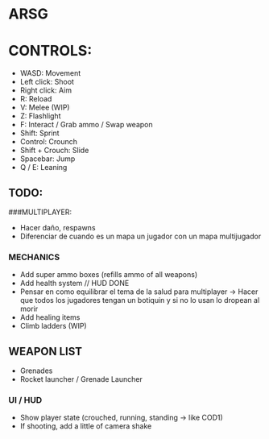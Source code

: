 # ARSG

# CONTROLS:
- WASD: Movement
- Left click: Shoot
- Right click: Aim
- R: Reload
- V: Melee (WIP)
- Z: Flashlight
- F: Interact / Grab ammo / Swap weapon
- Shift: Sprint
- Control: Crounch
- Shift + Crouch: Slide
- Spacebar: Jump
- Q / E: Leaning

## TODO:

###MULTIPLAYER:
- Hacer daño, respawns
- Diferenciar de cuando es un mapa un jugador con un mapa multijugador

### MECHANICS
 - Add super ammo boxes (refills ammo of all weapons) 
 - Add health system // HUD DONE
 - Pensar en como equilibrar el tema de la salud para multiplayer -> Hacer que todos los jugadores tengan un botiquin y si no lo usan lo dropean al morir
 - Add healing items
 - Climb ladders (WIP)

## WEAPON LIST
 - Grenades
 - Rocket launcher / Grenade Launcher
 
### UI / HUD
 - Show player state (crouched, running, standing -> like COD1)
 - If shooting, add a little of camera shake